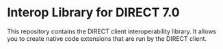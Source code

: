 # Interop Library for DIRECT 7.0

This repository contains the DIRECT client interoperability library. It allows you to create native code extensions that are run by the DIRECT client.
